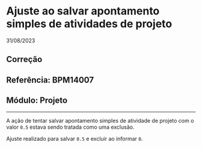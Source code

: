 # Ajuste ao salvar apontamento simples de atividades de projeto
31/08/2023
## Correção
## Referência: BPM14007
## Módulo: Projeto
***

A ação de tentar salvar apontamento simples de atividade de projeto com o valor `0.5` estava sendo tratada como uma exclusão.

Ajuste realizado para salvar `0.5` e excluir ao informar `0`.
